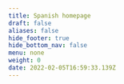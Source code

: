 ```yaml
---
title: Spanish homepage
draft: false
aliases: false
hide_footer: true
hide_bottom_nav: false
menu: none
weight: 0
date: 2022-02-05T16:59:33.139Z
---
```

